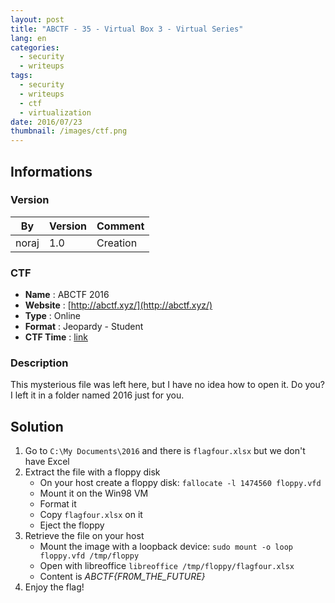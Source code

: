 ```yaml
---
layout: post
title: "ABCTF - 35 - Virtual Box 3 - Virtual Series"
lang: en
categories:
  - security
  - writeups
tags:
  - security
  - writeups
  - ctf
  - virtualization
date: 2016/07/23
thumbnail: /images/ctf.png
---
```

## Informations

### Version

| By    | Version | Comment
| ---   | ---     | ---
| noraj | 1.0     | Creation

### CTF

- **Name** : ABCTF 2016
- **Website** : [http://abctf.xyz/](http://abctf.xyz/)
- **Type** : Online
- **Format** : Jeopardy - Student
- **CTF Time** : [link](https://ctftime.org/event/333)

### Description

This mysterious file was left here, but I have no idea how to open it. Do you? I left it in a folder named 2016 just for you.

## Solution

1. Go to `C:\My Documents\2016` and there is `flagfour.xlsx` but we don't have Excel
2. Extract the file with a floppy disk
	- On your host create a floppy disk: `fallocate -l 1474560 floppy.vfd`
	- Mount it on the Win98 VM
	- Format it
	- Copy `flagfour.xlsx` on it
	- Eject the floppy
3. Retrieve the file on your host
	- Mount the image with a loopback device: `sudo mount -o loop floppy.vfd /tmp/floppy`
	- Open with libreoffice `libreoffice /tmp/floppy/flagfour.xlsx`
	- Content is *ABCTF{FR0M_THE_FUTURE}*
4. Enjoy the flag!
